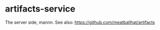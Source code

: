 artifacts-service
=================

The server side, mannn.  See also: https://github.com/meatballhat/artifacts
